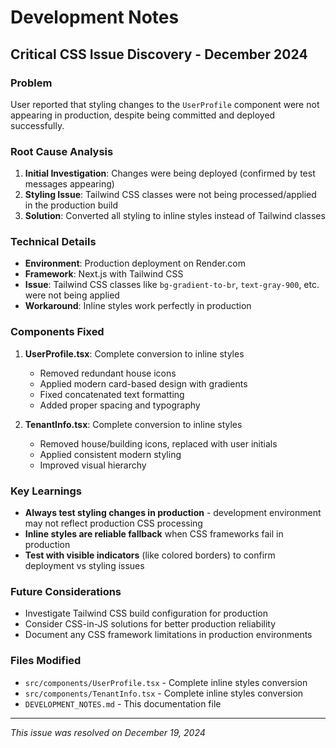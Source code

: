 # Development Notes

## Critical CSS Issue Discovery - December 2024

### Problem
User reported that styling changes to the `UserProfile` component were not appearing in production, despite being committed and deployed successfully.

### Root Cause Analysis
1. **Initial Investigation**: Changes were being deployed (confirmed by test messages appearing)
2. **Styling Issue**: Tailwind CSS classes were not being processed/applied in the production build
3. **Solution**: Converted all styling to inline styles instead of Tailwind classes

### Technical Details
- **Environment**: Production deployment on Render.com
- **Framework**: Next.js with Tailwind CSS
- **Issue**: Tailwind CSS classes like `bg-gradient-to-br`, `text-gray-900`, etc. were not being applied
- **Workaround**: Inline styles work perfectly in production

### Components Fixed
1. **UserProfile.tsx**: Complete conversion to inline styles
   - Removed redundant house icons
   - Applied modern card-based design with gradients
   - Fixed concatenated text formatting
   - Added proper spacing and typography

2. **TenantInfo.tsx**: Complete conversion to inline styles
   - Removed house/building icons, replaced with user initials
   - Applied consistent modern styling
   - Improved visual hierarchy

### Key Learnings
- **Always test styling changes in production** - development environment may not reflect production CSS processing
- **Inline styles are reliable fallback** when CSS frameworks fail in production
- **Test with visible indicators** (like colored borders) to confirm deployment vs styling issues

### Future Considerations
- Investigate Tailwind CSS build configuration for production
- Consider CSS-in-JS solutions for better production reliability
- Document any CSS framework limitations in production environments

### Files Modified
- `src/components/UserProfile.tsx` - Complete inline styles conversion
- `src/components/TenantInfo.tsx` - Complete inline styles conversion
- `DEVELOPMENT_NOTES.md` - This documentation file

---
*This issue was resolved on December 19, 2024*
